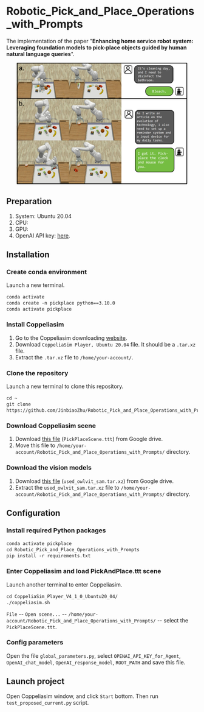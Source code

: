 # Robotic_Pick_and_Place_Operations_with_Prompts

The implementation of the paper "**Enhancing home service robot system: Leveraging foundation models to pick-place objects guided by human natural language queries**".

<p align="center">
<img src="https://github.com/JinbiaoZhu/Robotic_Pick_and_Place_Operations_with_Prompts/blob/main/assets/simluation_00.png?raw=true" 
  alt="image" width="450" height="auto">
</p>

## Preparation

1. System: Ubuntu 20.04
2. CPU:
3. GPU:
4. OpenAI API key: [here](https://openai.com/blog/openai-api).

## Installation

### Create conda environment

Launch a new terminal.

```
conda activate
conda create -n pickplace python==3.10.0
conda activate pickplace
```

### Install Coppeliasim

1. Go to the Coppeliasim downloading [website](https://www.coppeliarobotics.com/previousVersions).
2. Download `CoppeliaSim Player, Ubuntu 20.04` file. It should be a `.tar.xz` file.
3. Extract the `.tar.xz` file to `/home/your-account/`.

### Clone the repository

Launch a new terminal to clone this repository.
```
cd ~
git clone https://github.com/JinbiaoZhu/Robotic_Pick_and_Place_Operations_with_Prompts.git
```

### Download Coppeliasim scene

1. Download [this file](https://drive.google.com/file/d/1FxXkRcFUu9Og7UsbsiMjtfF2nxXHiBzY/view?usp=drive_link) (`PickPlaceScene.ttt`) from Google drive.
2. Move this file to `/home/your-account/Robotic_Pick_and_Place_Operations_with_Prompts/` directory.

### Download the vision models

1. Download [this file](https://drive.google.com/file/d/1HPY5hxVC7AE3T9ZJIcK-gisoQOLEkyFf/view?usp=drive_link) (`used_owlvit_sam.tar.xz`) from Google drive.
2. Extract the `used_owlvit_sam.tar.xz` file to `/home/your-account/Robotic_Pick_and_Place_Operations_with_Prompts/` directory.

## Configuration

### Install required Python packages

```
conda activate pickplace
cd Robotic_Pick_and_Place_Operations_with_Prompts
pip install -r requirements.txt
```

### Enter Coppeliasim and load PickAndPlace.ttt scene

Launch another terminal to enter Coppeliasim.

```
cd CoppeliaSim_Player_V4_1_0_Ubuntu20_04/
./coppeliasim.sh
```

`File` -- `Open scene...` -- `/home/your-account/Robotic_Pick_and_Place_Operations_with_Prompts/` -- select the `PickPlaceScene.ttt`.

### Config parameters

Open the file `global_parameters.py`, select `OPENAI_API_KEY_for_Agent`, `OpenAI_chat_model`, `OpenAI_response_model`, `ROOT_PATH` and save this file.

## Launch project

Open Coppeliasim window, and click `Start` bottom.
Then run `test_proposed_current.py` script.


